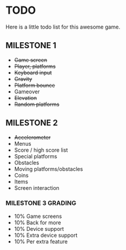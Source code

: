 TODO
====

Here is a little todo list for this awesome game.

MILESTONE 1
-----------
* ~~Game screen~~
* ~~Player, platforms~~
* ~~Keyboard input~~
* ~~Gravity~~
* ~~Platform bounce~~
* Gameover
* ~~Elevation~~
* ~~Random platforms~~


MILESTONE 2
-------------------
* ~~Accelerometer~~
* Menus
* Score / high score list
* Special platforms
* Obstacles
* Moving platforms/obstacles
* Coins
* Items
* Screen interaction

### MILESTONE 3 GRADING
* 10% Game screens
* 10% Back for more
* 10% Device support
* 10% Extra device support
* 10% Per extra feature
